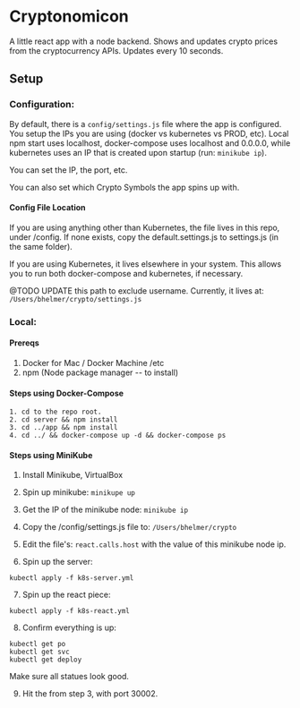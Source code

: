 # Cryptonomicon
A little react app with a node backend. Shows and updates crypto prices from the cryptocurrency APIs. Updates every 10 seconds.


## Setup

### Configuration:

By default, there is a `config/settings.js` file where the app is configured. You setup the IPs you are using (docker vs kubernetes vs PROD, etc). Local npm start uses localhost, docker-compose uses localhost and 0.0.0.0, while kubernetes uses
an IP that is created upon startup (run: `minikube ip`).

You can set the IP, the port, etc.

You can also set which Crypto Symbols the app spins up with.

#### Config File Location
If you are using anything other than Kubernetes, the file lives in this repo, under /config. If none exists, copy the default.settings.js to settings.js (in the same folder).

If you are using Kubernetes, it lives elsewhere in your system. This allows you to run both docker-compose and kubernetes, if necessary.

@TODO UPDATE this path to exclude username.
Currently, it lives at:
`/Users/bhelmer/crypto/settings.js`


### Local:

#### Prereqs
1. Docker for Mac / Docker Machine /etc
2. npm (Node package manager -- to install)

#### Steps using Docker-Compose
```
1. cd to the repo root.
2. cd server && npm install
3. cd ../app && npm install
4. cd ../ && docker-compose up -d && docker-compose ps
```

#### Steps using MiniKube

1. Install Minikube, VirtualBox

2. Spin up minikube: `minikupe up`

3. Get the IP of the minikube node:
`minikube ip`

4. Copy the /config/settings.js file to:
`/Users/bhelmer/crypto`

5. Edit the file's: `react.calls.host` with the value of this minikube node ip.

6. Spin up the server:
```
kubectl apply -f k8s-server.yml
```

7. Spin up the react piece:
```
kubectl apply -f k8s-react.yml
```

8. Confirm everything is up:
```
kubectl get po
kubectl get svc
kubectl get deploy
```
Make sure all statues look good.

9. Hit the from step 3, with port 30002.
